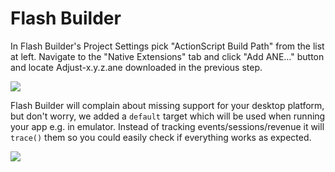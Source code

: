 # Flash Builder

In Flash Builder's Project Settings pick "ActionScript Build Path" from the list
at left. Navigate to the "Native Extensions" tab and click "Add ANE…" button and
locate Adjust-x.y.z.ane downloaded in the previous step.

![][preferences]

Flash Builder will complain about missing support for your desktop platform, but
don't worry, we added a ```default``` target which will be used when running your
app e.g. in emulator. Instead of tracking events/sessions/revenue it will ```trace()```
them so you could easily check if everything works as expected.

![][added]

[preferences]: https://raw.github.com/adjust/adjust_sdk/master/Resources/air/preferences.png
[added]: https://raw.github.com/adjust/adjust_sdk/master/Resources/air/added.png
